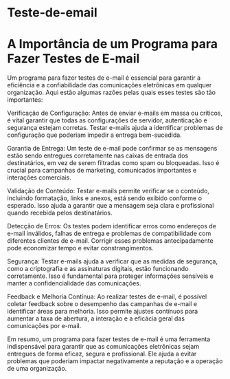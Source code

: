# Teste-de-email
# A Importância de um Programa para Fazer Testes de E-mail

Um programa para fazer testes de e-mail é essencial para garantir a eficiência e a confiabilidade das comunicações eletrônicas em qualquer organização. Aqui estão algumas razões pelas quais esses testes são tão importantes:

Verificação de Configuração: Antes de enviar e-mails em massa ou críticos, é vital garantir que todas as configurações de servidor, autenticação e segurança estejam corretas. Testar e-mails ajuda a identificar problemas de configuração que poderiam impedir a entrega bem-sucedida.

Garantia de Entrega: Um teste de e-mail pode confirmar se as mensagens estão sendo entregues corretamente nas caixas de entrada dos destinatários, em vez de serem filtradas como spam ou bloqueadas. Isso é crucial para campanhas de marketing, comunicados importantes e interações comerciais.

Validação de Conteúdo: Testar e-mails permite verificar se o conteúdo, incluindo formatação, links e anexos, está sendo exibido conforme o esperado. Isso ajuda a garantir que a mensagem seja clara e profissional quando recebida pelos destinatários.

Detecção de Erros: Os testes podem identificar erros como endereços de e-mail inválidos, falhas de entrega e problemas de compatibilidade com diferentes clientes de e-mail. Corrigir esses problemas antecipadamente pode economizar tempo e evitar constrangimentos.

Segurança: Testar e-mails ajuda a verificar que as medidas de segurança, como a criptografia e as assinaturas digitais, estão funcionando corretamente. Isso é fundamental para proteger informações sensíveis e manter a confidencialidade das comunicações.

Feedback e Melhoria Contínua: Ao realizar testes de e-mail, é possível coletar feedback sobre o desempenho das campanhas de e-mail e identificar áreas para melhoria. Isso permite ajustes contínuos para aumentar a taxa de abertura, a interação e a eficácia geral das comunicações por e-mail.

Em resumo, um programa para fazer testes de e-mail é uma ferramenta indispensável para garantir que as comunicações eletrônicas sejam entregues de forma eficaz, segura e profissional. Ele ajuda a evitar problemas que poderiam impactar negativamente a reputação e a operação de uma organização.

